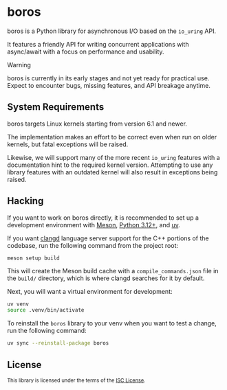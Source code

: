 # boros

boros is a Python library for asynchronous I/O based on the `io_uring` API.

It features a friendly API for writing concurrent applications with async/await
with a focus on performance and usability.

> [!WARNING]
>
> boros is currently in its early stages and not yet ready for practical use.
> Expect to encounter bugs, missing features, and API breakage anytime.

## System Requirements

boros targets Linux kernels starting from version 6.1 and newer.

The implementation makes an effort to be correct even when run on older
kernels, but fatal exceptions will be raised.

Likewise, we will support many of the more recent `io_uring` features with
a documentation hint to the required kernel version. Attempting to use any
library features with an outdated kernel will also result in exceptions
being raised.

## Hacking

If you want to work on boros directly, it is recommended to set up a development
environment with [Meson](https://mesonbuild.com/), [Python 3.12+](https://www.python.org/),
and [uv](https://github.com/astral-sh/uv).

If you want [clangd](https://clangd.llvm.org/) language server support for the
C++ portions of the codebase, run the following command from the project root:

```shell
meson setup build
```

This will create the Meson build cache with a `compile_commands.json` file in
the `build/` directory, which is where clangd searches for it by default.

Next, you will want a virtual environment for development:

```sh
uv venv
source .venv/bin/activate
```

To reinstall the `boros` library to your venv when you want to test a change,
run the following command:

```sh
uv sync --reinstall-package boros
```

## License

<sup>
This library is licensed under the terms of the <a href="LICENSE">ISC License</a>.
</sup>

